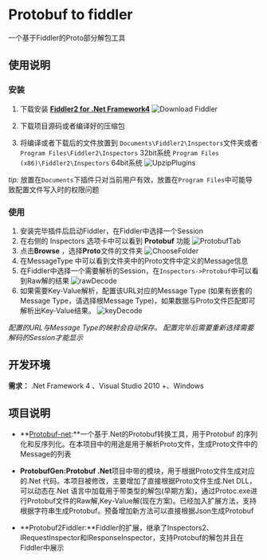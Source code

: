 # Protobuf to fiddler #
一个基于Fiddler的Proto部分解包工具

## 使用说明 ##
### 安装 ###
1. 下载安装 **[Fiddler2 for .Net Framework4](http://www.telerik.com/download/fiddler)**
![Download Fiddler](http://gitlab.baidu.com/zhaoguowei/documents/raw/master/Protobuf2Fiddler/DownloadFiddler.png)
2. 下载项目源码或者编译好的压缩包

3. 将编译或者下载后的文件放置到 `Documents\Fiddler2\Inspectors`文件夹或者`Program Files\Fiddler2\Inspectors` 32bit系统 `Program Files (x86)\Fiddler2\Inspectors` 64bit系统
![UpzipPlugins](http://gitlab.baidu.com/zhaoguowei/documents/raw/master/Protobuf2Fiddler/unzipplugin.png)

*tip:*
    放置在`Documents`下插件只对当前用户有效，放置在`Program Files`中可能导致配置文件写入时的权限问题


### 使用 ###
 
1. 安装完毕插件后启动Fiddler，在Fiddler中选择一个Session
2. 在右侧的 Inspectors 选项卡中可以看到 **Protobuf** 功能
![ProtobufTab](http://gitlab.baidu.com/zhaoguowei/documents/raw/master/Protobuf2Fiddler/protobuftab.png)
3. 点击**Browse** ，选择**Proto**文件的文件夹
![ChooseFolder](http://gitlab.baidu.com/zhaoguowei/documents/raw/master/Protobuf2Fiddler/chooseproto.png)
4. 在MessageType 中可以看到文件夹中的Proto文件中定义的Message信息
5. 在Fiddler中选择一个需要解析的Session，在`Inspectors->Protobuf`中可以看到Raw解的结果
![rawDecode](http://gitlab.baidu.com/zhaoguowei/documents/raw/master/Protobuf2Fiddler/RawDecode.png)
6. 如果需要Key-Value解析，配置该URL对应的Message Type (如果有嵌套的Message Type，请选择根Message Type)，如果数据与Proto文件匹配即可解析出Key-Value结果。
![keyDecode](http://gitlab.baidu.com/zhaoguowei/documents/raw/master/Protobuf2Fiddler/keyDecode.png)

*配置的URL与Message Type的映射会自动保存。*
*配置完毕后需要重新选择需要解码的Session才能显示*

## 开发环境 ##

**需求：** .Net Framework 4 、Visual Studio 2010 +、Windows

## 项目说明 ##

* **[Protobuf-net](https://code.google.com/p/protobuf-net/):**一个基于.Net的Protobuf转换工具，用于Protobuf 的序列化和反序列化。在本项目中的用途是用于解析Proto文件，生成Proto文件中的Message的列表

* **ProtobufGen:Protobuf .Net**项目中带的模块，用于根据Proto文件生成对应的.Net 代码。本项目被修改，主要增加了直接根据Proto文件生成.Net DLL，可以动态在.Net 语言中加载用于带类型的解包(早期方案)，通过Protoc.exe进行Protobuf文件的Raw解,Key-Value解(现在方案)。已经加入扩展方法，支持根据字符串生成Protobuf。预备增加新方法可以直接根据Json生成Protobuf


* **Protobuf2Fiddler:**Fiddler的扩展，继承了Inspectors2、IRequestInspector和IResponseInspector，支持Protobuf的解包并且在Fiddler中展示 

